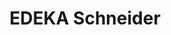 ---
title: "EDEKA Schneider"
url: /hochdorf-assenheim/edeka-schneider-keltenstrasse/
shop: Supermarkt
---